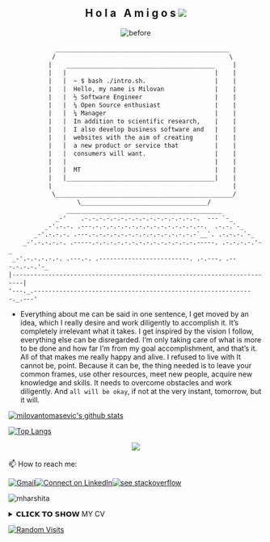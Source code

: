 
<div align="center">
<h2>H o l a &nbsp; A m i g o s <img src="https://media.giphy.com/media/hvRJCLFzcasrR4ia7z/giphy.gif" width="35px"></h2>

![before](https://media.tenor.com/images/d02f68f2b8785baa2e72115dec9bceed/tenor.gif)                                                                                                   
  
<div align="center" width="50"></div>
</div>


```
             ________________________________________________
            /                                                \
           |    _________________________________________     |
           |   |                                         |    |
           |   |  ~ $ bash ./intro.sh.                   |    |
           |   |  Hello, my name is Milovan              |    |
           |   |  ½ Software Engineer                    |    |
           |   |  ¼ Open Source enthusiast               |    |
           |   |  ¼ Manager                              |    |
           |   |  In addition to scientific research,    |    |
           |   |  I also develop business software and   |    |
           |   |  websites with the aim of creating      |    |
           |   |  a new product or service that          |    |
           |   |  consumers will want.                   |    |
           |   |                                         |    |
           |   |  MT                                     |    |
           |   |_________________________________________|    |
           |                                                  |
            \_________________________________________________/
                   \___________________________________/
                ___________________________________________
             _-'    .-.-.-.-.-.-.-.-.-.-.-.-.-.-.-.-.  --- `-_
          _-'.-.-. .---.-.-.-.-.-.-.-.-.-.-.-.-.-.-.--.  .-.-.`-_
       _-'.-.-.-. .---.-.-.-.-.-.-.-.-.-.-.-.-.-.-.-`__`. .-.-.-.`-_
    _-'.-.-.-.-. .-----.-.-.-.-.-.-.-.-.-.-.-.-.-.-.-----. .-.-.-.-.'-_
 _-'.-.-.-.-.-. .---.-. .-------------------------. .-.---. .---.-.-.-.'-_
|-------------------------------------------------------------------------|
'---._.-------------------------------------------------------------._.---'
```

- Everything about me can be said in one sentence, I get moved by an idea, which I really desire and work diligently to accomplish it. It’s completely irrelevant what it takes. I get inspired by the vision I follow, everything else can be disregarded. I’m only taking care of what is more to be done and how far I’m from my goal accomplishment, and that’s it. All of that makes me really happy and alive. I refused to live with It cannot be, point. Because it can be, the thing needed is to leave your common frames, use other resources, meet new people, acquire new knowledge and skills. It needs to overcome obstacles and work diligently. And `all will be okay`, if not at the very instant, tomorrow, but it will.

[![milovantomasevic's github stats](https://github-readme-stats.vercel.app/api?username=milovantomasevic&include_all_commits=true&show_icons=true&hide_title=true&hide_border=true)](https://github.com/milovantomasevic)

[![Top Langs](https://github-readme-stats.vercel.app/api/top-langs/?username=milovantomasevic&hide=javascript,css,scss,html&layout=compact)](https://github.com/chechiachang/github-readme-stats)

<p align="center">
    <img src="https://profile-counter.glitch.me/MilovanTomasevic/count.svg" />
</p>


📫 How to reach me:

[![Gmail](https://img.shields.io/badge/--Gmail?label=Gmail&logo=Gmail&style=social)](mailto:tomas.ftn.e2@gmail.com)[![Connect on LinkedIn](https://img.shields.io/badge/--linkedin?label=LinkedIn&logo=LinkedIn&style=social)](https://www.linkedin.com/in/phdmilovantomasevic)[![see stackoverflow](https://img.shields.io/badge/--stackoverflow?label=stackoverflow&logo=stackoverflow&style=social)](https://stackoverflow.com/users/13155046/milovan-tomašević)

<p align="left"> <img src="https://komarev.com/ghpvc/?username=MilovanTomasevic&label=Views&color=blue&style=plastic" alt="mharshita" /> </p>



<details>
<summary>𝗖𝗟𝗜𝗖𝗞 𝗧𝗢 𝗦𝗛𝗢𝗪 MY CV</summary>
  <br>

#### QUALIFICATIONS 👨🏻‍🎓
- BSc Computer Science - Faculty of Technical Sciences - UNS, Serbia (2006-2010)
- MSc Computer Science - Faculty of Technical Sciences - UNS, Serbia (2010-2011)
- PhD Industrial Engineering and Engineering Management - Faculty of Technical Sciences - UNS, Serbia (2011-2018)
- PhD High Performance Computing - Faculty of Information Studies - Slovenia (2019-2021/2)

#### WORK EXPERIENCE 👨🏻‍💻
- Researcher, Project Manager & System Architect, Faculty of Technical Sciences - UNS, Serbia (2011-2018)
- Researcher, Business Analyst / Consultant, DDOR NOVI SAD - Insurance company, Serbia (2012-2013)
- iOS DEVELOPER, OBLO Living (RT-RK group), Serbia (03/2017–09/2017)
- High Performance Computing Consultant, Faculty of Information Studies - Slovenia (08/2018-06/2020)
- Senior Data Solutions Developer, NLB - Slovenia (06/2020-`today`)


#### SKILLS 🛠
- The ability to motivate and lead a team
- Excellent communication and 'people skills'
- Good planning and organisational skills
- The proven ability to work calmly under pressure
- Python, Django, Flask, Data Science, iOS, JAVA, ML, DB...
- Self-Reliance(This one is huge)
- Language
- Logic
- Attention to Detail
- Recognition of Stupidity
- Abstract Thinking
- Patience
- Strong Memory
- Scientific Method...


#### INTERESTS ⚙️
My main areas of interests are: 
- Software Development
- Business Process Management
- IT Service Management
- High Performance Computing
- Project Management
- Supply Chain & Information Systems and Management 


```py
class Coder(BaseHuman):

    def __init__(self):
        fruit.quantity++ # coffee.strength++
        env.update()
        env.theme = DARK

    def day(self):
        self.eat(1*hrs)
        self.code(1*hrs)
        self.eat(1*hrs)
        self.debug(1*hrs)
        # time.sleep(6*hrs)
```
##### output
![](https://github.com/MilovanTomasevic/com/blob/master/courses/codep.png)
![](https://cdn.dribbble.com/users/1059583/screenshots/4171367/coding-freak.gif)

</details>



[![Random Visits](https://randos.online/u/MilovanTomasevic)](https://randos.online/u/MilovanTomasevic/next)


